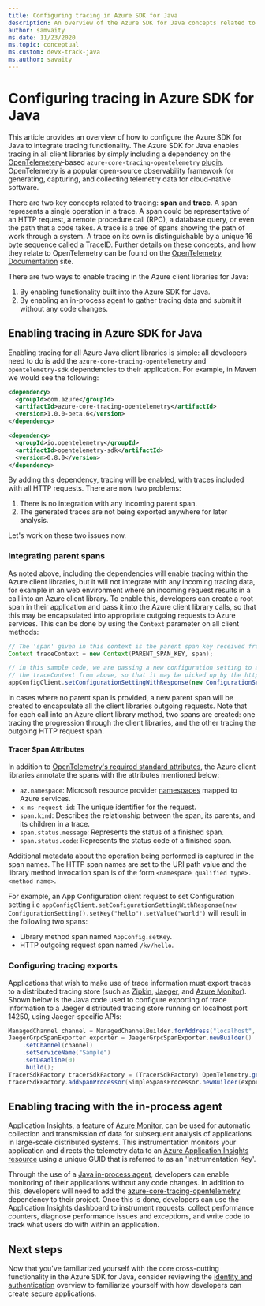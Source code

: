 ```yaml
---
title: Configuring tracing in Azure SDK for Java
description: An overview of the Azure SDK for Java concepts related to tracing
author: samvaity
ms.date: 11/23/2020
ms.topic: conceptual
ms.custom: devx-track-java
ms.author: savaity
---
```


# Configuring tracing in Azure SDK for Java

This article provides an overview of how to configure the Azure SDK for Java to integrate tracing functionality. The Azure SDK for Java enables tracing in all client libraries by simply including a dependency on the [OpenTelemetery](https://opentelemetry.io/)-based `azure-core-tracing-opentelemetry` [plugin](https://github.com/Azure/azure-sdk-for-java/tree/master/sdk/core/azure-core-tracing-opentelemetry#azure-tracing-opentelemetry-client-library-for-java). OpenTelemetry is a popular open-source observability framework for generating, capturing, and collecting telemetry data for cloud-native software.

There are two key concepts related to tracing: **span** and **trace**. A span represents a single operation in a trace. A span could be representative of an HTTP request, a remote procedure call (RPC), a database query, or even the path that a code takes. A trace is a tree of spans showing the path of work through a system. A trace on its own is distinguishable by a unique 16 byte sequence called a TraceID. Further details on these concepts, and how they relate to OpenTelemetry can be found on the [OpenTelemetry Documentation](https://opentelemetry.io/docs/) site.

There are two ways to enable tracing in the Azure client libraries for Java:

1. By enabling functionality built into the Azure SDK for Java.
2. By enabling an in-process agent to gather tracing data and submit it without any code changes.

## Enabling tracing in Azure SDK for Java

Enabling tracing for all Azure Java client libraries is simple: all developers need to do is add the `azure-core-tracing-opentelemetry` and `opentelemetry-sdk` dependencies to their application. For example, in Maven we would see the following:

```xml
<dependency>
  <groupId>com.azure</groupId>
  <artifactId>azure-core-tracing-opentelemetry</artifactId>
  <version>1.0.0-beta.6</version>
</dependency>

<dependency>
  <groupId>io.opentelemetry</groupId>
  <artifactId>opentelemetry-sdk</artifactId>
  <version>0.8.0</version>
</dependency>
```

By adding this dependency, tracing will be enabled, with traces included with all HTTP requests. There are now two problems:

1. There is no integration with any incoming parent span.
2. The generated traces are not being exported anywhere for later analysis.

Let's work on these two issues now.

### Integrating parent spans

As noted above, including the dependencies will enable tracing within the Azure client libraries, but it will not integrate with any incoming tracing data, for example in an web environment where an incoming request results in a call into an Azure client library. To enable this, developers can create a root span in their application and pass it into the Azure client library calls, so that this may be encapsulated into appropriate outgoing requests to Azure services. This can be done by using the `Context` parameter on all client methods:

```java
// The 'span' given in this context is the parent span key received from the incoming request
Context traceContext = new Context(PARENT_SPAN_KEY, span);

// in this sample code, we are passing a new configuration setting to a service, but also including
// the traceContext from above, so that it may be picked up by the http transport and included as appropriate.
appConfigClient.setConfigurationSettingWithResponse(new ConfigurationSetting().setKey("hello").setValue("world"), true, traceContext);
```

In cases where no parent span is provided, a new parent span will be created to encapsulate all the client libraries outgoing requests. Note that for each call into an Azure client library method, two spans are created: one tracing the progression through the client libraries, and the other tracing the outgoing HTTP request span.

#### Tracer Span Attributes

In addition to [OpenTelemetry's required standard attributes](https://github.com/open-telemetry/opentelemetry-specification/blob/e9340d74f1ba0b651b3581d6bd5df6a92b772e18/semantic-conventions.md), the Azure client libraries annotate the spans with the attributes mentioned below:

* `az.namespace`: Microsoft resource provider [namespaces](/azure/azure-resource-manager/management/azure-services-resource-providers) mapped to Azure services.
* `x-ms-request-id`: The unique identifier for the request.
* `span.kind`: Describes the relationship between the span, its parents, and its children in a trace.
* `span.status.message`: Represents the status of a finished span.
* `span.status.code`: Represents the status code of a finished span.

Additional metadata about the operation being performed is captured in the span names. The HTTP span names are set to the URI path value and the library method invocation span is of the form `<namespace qualified type>.<method name>`.

For example, an App Configuration client request to set Configuration setting i.e `appConfigClient.setConfigurationSettingWithResponse(new ConfigurationSetting().setKey("hello").setValue("world")` will result in the following two spans:

* Library method span named `AppConfig.setKey`.
* HTTP outgoing request span named `/kv/hello`.

### Configuring tracing exports

Applications that wish to make use of trace information must export traces to a distributed tracing store (such as [Zipkin](https://zipkin.io/), [Jaeger](https://www.jaegertracing.io/), and [Azure Monitor](https://github.com/Azure/azure-sdk-for-java/tree/master/sdk/monitor/microsoft-opentelemetry-exporter-azuremonitor#azure-monitor-opentelemetry-exporter-client-library-for-java)). Shown below is the Java code used to configure exporting of trace information to a Jaeger distributed tracing store running on localhost port 14250, using Jaeger-specific APIs:

```java
ManagedChannel channel = ManagedChannelBuilder.forAddress("localhost", 14250).usePlaintext().build();
JaegerGrpcSpanExporter exporter = JaegerGrpcSpanExporter.newBuilder()
    .setChannel(channel)
    .setServiceName("Sample")
    .setDeadline(0)
    .build();
TracerSdkFactory tracerSdkFactory = (TracerSdkFactory) OpenTelemetry.getTracerFactory();
tracerSdkFactory.addSpanProcessor(SimpleSpansProcessor.newBuilder(exporter).build());
```

## Enabling tracing with the in-process agent

Application Insights, a feature of [Azure Monitor](/azure/azure-monitor/overview), can be used for automatic collection and transmission of data for subsequent analysis of applications in large-scale distributed systems. This instrumentation monitors your application and directs the telemetry data to an [Azure Application Insights resource](/azure/azure-monitor/app/app-insights-overview) using a unique GUID that is referred to as an 'Instrumentation Key'.

Through the use of a [Java in-process agent](/azure/azure-monitor/app/java-in-process-agent), developers can enable monitoring of their applications without any code changes. In addition to this, developers will need to add the [azure-core-tracing-opentelemetry](https://github.com/Azure/azure-sdk-for-java/tree/master/sdk/core/azure-core-tracing-opentelemetry#azure-tracing-opentelemetry-client-library-for-java) dependency to their project. Once this is done, developers can use the Application Insights dashboard to instrument requests, collect performance counters, diagnose performance issues and exceptions, and write code to track what users do with within an application.

## Next steps

Now that you've familiarized yourself with the core cross-cutting functionality in the Azure SDK for Java, consider reviewing the [identity and authentication](java-sdk-identity.md) overview to familiarize yourself with how developers can create secure applications.
